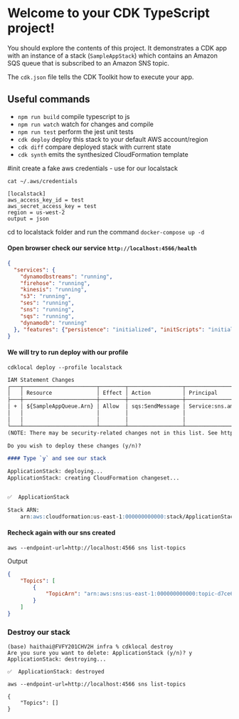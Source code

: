 # Welcome to your CDK TypeScript project!

You should explore the contents of this project. It demonstrates a CDK app with an instance of a stack (`SampleAppStack`)
which contains an Amazon SQS queue that is subscribed to an Amazon SNS topic.

The `cdk.json` file tells the CDK Toolkit how to execute your app.

## Useful commands

 * `npm run build`   compile typescript to js
 * `npm run watch`   watch for changes and compile
 * `npm run test`    perform the jest unit tests
 * `cdk deploy`      deploy this stack to your default AWS account/region
 * `cdk diff`        compare deployed stack with current state
 * `cdk synth`       emits the synthesized CloudFormation template

#init create a fake aws credentials - use for our localstack
```shell
cat ~/.aws/credentials

[localstack]
aws_access_key_id = test
aws_secret_access_key = test
region = us-west-2     
output = json
```

cd to localstack folder and run the command `docker-compose up -d`

#### Open browser check our service `http://localhost:4566/health`
```json
{
  "services": {
    "dynamodbstreams": "running", 
    "firehose": "running", 
    "kinesis": "running", 
    "s3": "running", 
    "ses": "running", 
    "sns": "running", 
    "sqs": "running", 
    "dynamodb": "running"
  }, "features": {"persistence": "initialized", "initScripts": "initialized"}
}
```

#### We will try to run deploy with our profile
`cdklocal deploy --profile localstack`
```markdown
IAM Statement Changes
┌───┬───────────────────────┬────────┬─────────────────┬───────────────────────────┬───────────────────────────────────────────────────────┐
│   │ Resource              │ Effect │ Action          │ Principal                 │ Condition                                             │
├───┼───────────────────────┼────────┼─────────────────┼───────────────────────────┼───────────────────────────────────────────────────────┤
│ + │ ${SampleAppQueue.Arn} │ Allow  │ sqs:SendMessage │ Service:sns.amazonaws.com │ "ArnEquals": {                                        │
│   │                       │        │                 │                           │   "aws:SourceArn": "${SampleAppTopic}"                │
│   │                       │        │                 │                           │ }                                                     │
└───┴───────────────────────┴────────┴─────────────────┴───────────────────────────┴───────────────────────────────────────────────────────┘
(NOTE: There may be security-related changes not in this list. See https://github.com/aws/aws-cdk/issues/1299)

Do you wish to deploy these changes (y/n)?

#### Type `y` and see our stack

ApplicationStack: deploying...
ApplicationStack: creating CloudFormation changeset...


✅  ApplicationStack

Stack ARN:
    arn:aws:cloudformation:us-east-1:000000000000:stack/ApplicationStack/e67d04e2
```

#### Recheck again with our sns created
```shell
aws --endpoint-url=http://localhost:4566 sns list-topics
```

Output
```json
{
    "Topics": [
        {
            "TopicArn": "arn:aws:sns:us-east-1:000000000000:topic-d7ce6939"
        }
    ]
}
```

### Destroy our stack
```shell
(base) haithai@FVFY201CHV2H infra % cdklocal destroy
Are you sure you want to delete: ApplicationStack (y/n)? y
ApplicationStack: destroying...

✅  ApplicationStack: destroyed

aws --endpoint-url=http://localhost:4566 sns list-topics

{
    "Topics": []
}

```

